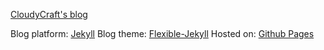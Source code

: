 [CloudyCraft's blog](https://cloudycrafts.com) 

Blog platform: [Jekyll](https://jekyllrb.com/)
Blog theme: [Flexible-Jekyll](https://github.com/artemsheludko/flexible-jekyll)
Hosted on: [Github Pages](https://pages.github.com/)
